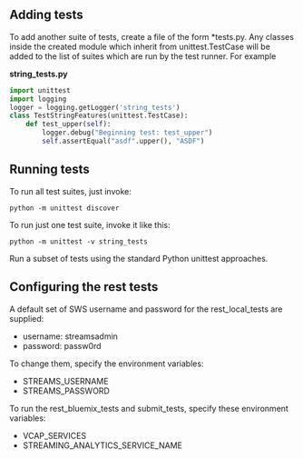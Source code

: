 ## Adding tests
To add another suite of tests, create a file of the form *tests.py. Any classes inside the created module which
inherit from unittest.TestCase will be added to the list of suites which are run by the test runner. For example

**string_tests.py**
```Python
import unittest
import logging
logger = logging.getLogger('string_tests')
class TestStringFeatures(unittest.TestCase):
    def test_upper(self):
        logger.debug("Beginning test: test_upper")
        self.assertEqual("asdf".upper(), "ASDF")
```

## Running tests
To run all test suites, just invoke:
```
python -m unittest discover
```

To run just one test suite, invoke it like this:
```
python -m unittest -v string_tests
```

Run a subset of tests using the standard Python unittest approaches.

## Configuring the rest tests
A default set of SWS username and password for the rest_local_tests are supplied:
* username: streamsadmin
* password: passw0rd

To change them, specify the environment variables:
* STREAMS_USERNAME
* STREAMS_PASSWORD

To run the rest_bluemix_tests and submit_tests, specify these environment variables:
* VCAP_SERVICES
* STREAMING_ANALYTICS_SERVICE_NAME
